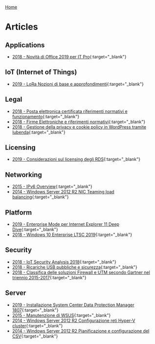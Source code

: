 [Home](/)
# Articles

## Applications
* [2018 - Novità di Office 2019 per IT Pro](applications/2018-01/Novità%20di%20Office%202019%20per%20IT%20Pro.pdf){:target="_blank"}

## IoT (Internet of Things)
* [2019 - LoRa Nozioni di base e approfondimenti](iot/2019-03/LoRa%20Nozioni%20di%20base%20e%20approfondimenti.pdf){:target="_blank"}

## Legal
* [2018 - Posta elettronica certificata riferimenti normativi e funzionamento](legal/2018-03/Posta%20elettronica%20certificata%20riferimenti%20normativi%20e%20funzionamento.pdf){:target="_blank"}
* [2018 - Firme Elettroniche e riferimenti normativi](legal/2018-02/Firme%20Elettroniche%20e%20riferimenti%20normativi.pdf){:target="_blank"}
* [2018 - Gestione della privacy e cookie policy in WordPress tramite Iubenda](legal/2018-01/Gestione%20della%20privacy%20e%20cookie%20policy%20in%20WordPress%20tramite%20Iubenda.pdf){:target="_blank"}

## Licensing
* [2019 - Considerazioni sul licensing degli RDS](licensing/2019-07/Considerazioni%20sul%20licensing%20degli%20RDS.pdf){:target="_blank"}

## Networking
* [2015 - IPv6 Overview](networking/2015-01/IPv6%20Overview.pdf){:target="_blank"}
* [2014 - Windows Server 2012 R2 NIC Teaming load balancing](networking/2014%20-%20WS2012R2%20NIC%20Teaming%20load%20balancing.pdf){:target="_blank"}

## Platform
* [2019 - Enterprise Mode per Internet Explorer 11 Deep Dive](platform/2019-01/Enterprise%20Mode%20per%20Internet%20Explorer%2011%20Deep%20Dive.pdf){:target="_blank"}
* [2018 - Windows 10 Enterprise LTSC 2019](platform/2018-01/Windows%2010%20Enterprise%20LTSC%202019.pdf){:target="_blank"}

## Security
* [2018 - IoT Security Analysis 2018](security/2018-03/IoT%20Security%20Analysis%202018.pdf){:target="_blank"}
* [2018 - Ricariche USB pubbliche e sicurezza](security/2018-02/Ricariche%20USB%20pubbliche%20e%20sicurezza.pdf){:target="_blank"}
* [2018 - Classifica delle soluzioni Firewall e UTM secondo Gartner nel triennio 2015-2017](security/2018-01/Classifica%20delle%20soluzioni%20Firewall%20e%20UTM%20secondo%20Gartner%20nel%20triennio%202015-2017.pdf){:target="_blank"}

## Server
* [2019 - Installazione System Center Data Protection Manager 1807](server/2019-07/Installazione%20System%20Center%20Data%20Protection%20Manager%201807.pdf){:target="_blank"}
* [2015 - Manutenzione di WSUS](server/2015%20-%20Manutenzione%20WSUS.pdf){:target="_blank"}
* [2014 - Windows Server 2012 R2 Configurazione reti Hyper-V cluster](server/2014%20-%20WS2012R2%20Configurazione%20reti%20Hyper-V%20cluster.pdf){:target="_blank"}
* [2014 - Windows Server 2012 R2 Pianificazione e configurazione del CSV](server/2014%20-%20WS2012R2%20Pianificazione%20e%20configurazione%20del%20CSV.pdf){:target="_blank"}
